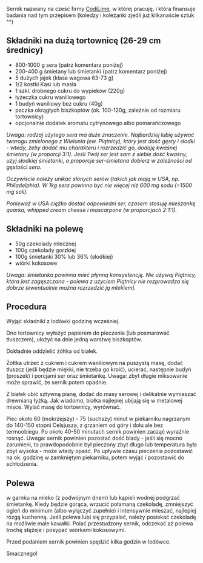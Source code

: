 Sernik nazwany na cześć firmy [CodiLime](https://www.codilime.com/), w której
pracuję, i która finansuje badania nad tym przepisem (koledzy i koleżanki
zjedli już kilkanaście sztuk ^^)

## Składniki na dużą tortownicę (26-29 cm średnicy)

- 800-1000 g sera (patrz komentarz poniżej)
- 200-400 g śmietany lub śmietanki (patrz komentarz poniżej)
- 5 dużych jajek (klasa wagowa 63-73 g)
- 1/2 kostki Kasi lub masła
- 1 szkl. drobnego cukru do wypieków (220g)
- łyżeczka cukru waniliowego
- 1 budyń waniliowy bez cukru (40g)
- paczka okrągłych biszkoptów (ok. 100-120g, zależnie od rozmiaru tortownicy)
- opcjonalnie dodatek aromatu cytrynowego albo pomarańczowego

*Uwaga: rodzaj użytego sera ma duże znaczenie. Najbardziej lubię używać twarogu
zmielonego z Wielunia (ew. Piątnicy), który jest dość gęsty i słodki - wtedy,
żeby dodać mu charakteru i rozrzedzić go, dodaję kwaśnej śmietany (w proporcji
3:1). Jeśli Twój ser jest sam z siebie dość kwaśny, użyj słodkiej śmietanki,
a proporcje ser-śmietana dobierz w zależności od gęstości sera.*

*Oczywiście należy unikać słonych serów (takich jak mają w USA, np.
Philadelphia). W 1kg sera powinno być nie więcej niż 600 mg sodu (=1500 mg
soli).*

*Ponieważ w USA ciężko dostać odpowiedni ser, czasem stosuję mieszankę quarka,
whipped cream cheese i mascarpone (w proporcjach 2:1:1).*

## Składniki na polewę

- 50g czekolady mlecznej
- 100g czekolady gorzkiej
- 100g śmietanki 30% lub 36% (słodkiej)
- wiórki kokosowe

*Uwaga: śmietanka powinna mieć płynną konsystencję. Nie używaj Piątnicy, która
jest zagęszczana - polewa z użyciem Piątnicy nie rozprowadza się dobrze
(ewentualnie można rozrzedzić ją mlekiem).*

## Procedura

Wyjąć składniki z lodówki godzinę wcześniej.

Dno tortownicy wyłożyć papierem do pieczenia (lub posmarować tłuszczem), ułożyć
na dnie jedną warstwę biszkoptów.

Dokładnie oddzielić żółtka od białek.

Żółtka utrzeć z cukrem i cukrem waniliowym na puszystą masę, dodać tłuszcz
(jeśli będzie miękki, nie trzeba go kroić), ucierać, następnie budyń (proszek)
i porcjami ser oraz śmietankę.  Uwaga: zbyt długie miksowanie może sprawić, że
sernik potem opadnie.

Z białek ubić sztywną pianę, dodać do masy serowej i delikatnie wymieszać
drewnianą łyżką.  Jak wiadomo, białka najlepiej ubijają się w metalowej misce.
Wylać masę do tortownicy, wyrównać.

Piec około 60 (mokrzejszy) - 75 (suchszy) minut w piekarniku nagrzanym do 140-150
stopni Celsjusza, z grzaniem od góry i dołu ale bez termoobiegu. Po około 40-50
minutach sernik powinien zacząć wyraźnie rosnąć.  Uwaga: sernik powinien
pozostać dość blady - jeśli się mocno zarumieni, to prawdopodobnie był pieczony
zbyt długo lub temperatura była zbyt wysoka - może wtedy opaść.  Po upływie
czasu pieczenia pozostawić na ok. godzinę w zamkniętym piekarniku, potem wyjąć
i pozostawić do schłodzenia. 

## Polewa

w garnku na mleko (z podwójnym dnem) lub kąpieli wodnej podgrzać śmietankę.
Kiedy będzie gorąca, wrzucić połamaną czekoladę, zmniejszyć ogień do minimum
(albo wyłączyć zupełnie) i intensywnie mieszać, najlepiej rózgą kuchenną.
Jeśli polewa lubi się przypalać, należy posiekać czekoladę na możliwie małe
kawałki.  Polać przestudzony sernik, odczekać aż polewa trochę stężeje
i posypać wiórkami kokosowymi.

Przed podaniem sernik powinien spędzić kilka godzin w lodówce.

Smacznego!

